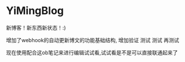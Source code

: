 # YiMingBlog

新博客！新东西新状态！:)

增加了webhook的自动更新博文的功能基础结构, 增加验证
测试 测试 再测试

现在使用配合这ob笔记来进行编辑试试看,试试看是不是可以直接联通起来了